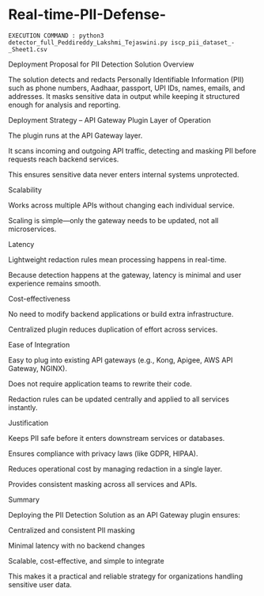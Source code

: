 # Real-time-PII-Defense-
```
EXECUTION COMMAND : python3 detector_full_Peddireddy_Lakshmi_Tejaswini.py iscp_pii_dataset_-_Sheet1.csv
```
Deployment Proposal for PII Detection Solution
Overview

The solution detects and redacts Personally Identifiable Information (PII) such as phone numbers, Aadhaar, passport, UPI IDs, names, emails, and addresses.
It masks sensitive data in output while keeping it structured enough for analysis and reporting.

Deployment Strategy – API Gateway Plugin
Layer of Operation

The plugin runs at the API Gateway layer.

It scans incoming and outgoing API traffic, detecting and masking PII before requests reach backend services.

This ensures sensitive data never enters internal systems unprotected.

Scalability

Works across multiple APIs without changing each individual service.

Scaling is simple—only the gateway needs to be updated, not all microservices.

Latency

Lightweight redaction rules mean processing happens in real-time.

Because detection happens at the gateway, latency is minimal and user experience remains smooth.

Cost-effectiveness

No need to modify backend applications or build extra infrastructure.

Centralized plugin reduces duplication of effort across services.

Ease of Integration

Easy to plug into existing API gateways (e.g., Kong, Apigee, AWS API Gateway, NGINX).

Does not require application teams to rewrite their code.

Redaction rules can be updated centrally and applied to all services instantly.

Justification

Keeps PII safe before it enters downstream services or databases.

Ensures compliance with privacy laws (like GDPR, HIPAA).

Reduces operational cost by managing redaction in a single layer.

Provides consistent masking across all services and APIs.

Summary

Deploying the PII Detection Solution as an API Gateway plugin ensures:

Centralized and consistent PII masking

Minimal latency with no backend changes

Scalable, cost-effective, and simple to integrate

This makes it a practical and reliable strategy for organizations handling sensitive user data.
